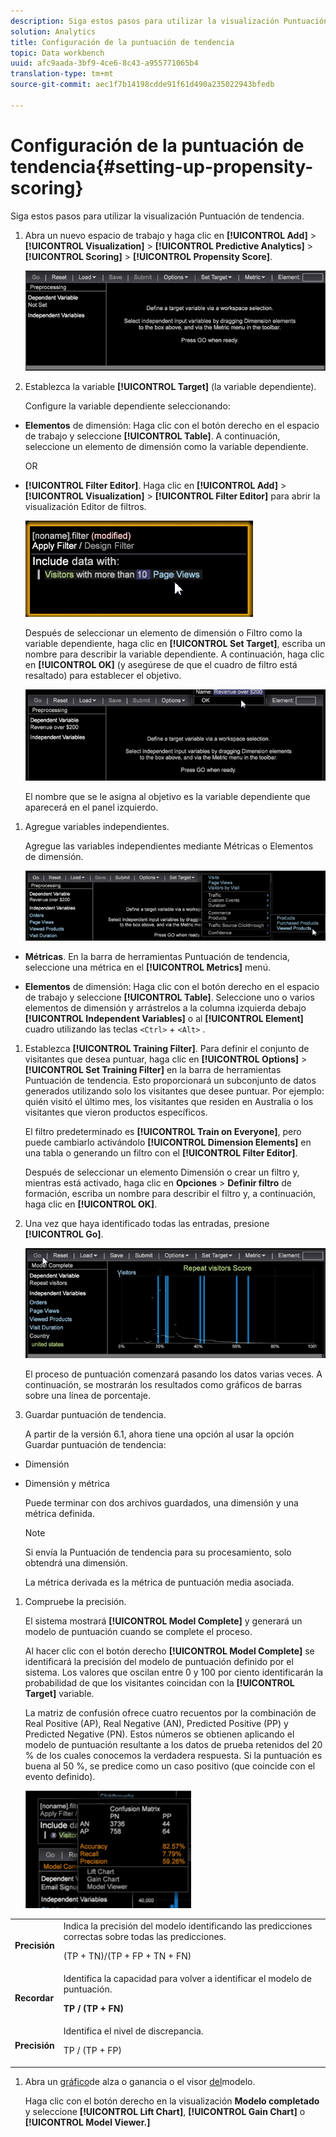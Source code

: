 ```yaml
---
description: Siga estos pasos para utilizar la visualización Puntuación de tendencia.
solution: Analytics
title: Configuración de la puntuación de tendencia
topic: Data workbench
uuid: afc9aada-3bf9-4ce6-8c43-a955771065b4
translation-type: tm+mt
source-git-commit: aec1f7b14198cdde91f61d490a235022943bfedb

---
```



# Configuración de la puntuación de tendencia{#setting-up-propensity-scoring}

Siga estos pasos para utilizar la visualización Puntuación de tendencia.

1. Abra un nuevo espacio de trabajo y haga clic en **[!UICONTROL Add]** > **[!UICONTROL Visualization]** > **[!UICONTROL Predictive Analytics]** > **[!UICONTROL Scoring]** > **[!UICONTROL Propensity Score]**.

   ![](assets/propensity_visualization.png)

1. Establezca la variable **[!UICONTROL Target]** (la variable dependiente).

   Configure la variable dependiente seleccionando:

* **Elementos** de dimensión: Haga clic con el botón derecho en el espacio de trabajo y seleccione **[!UICONTROL Table]**. A continuación, seleccione un elemento de dimensión como la variable dependiente.

   OR

* **[!UICONTROL Filter Editor]**. Haga clic en **[!UICONTROL Add]** > **[!UICONTROL Visualization]** > **[!UICONTROL Filter Editor]** para abrir la visualización Editor de filtros.

   ![](assets/propensity_visualization_filter_editor.png)

   Después de seleccionar un elemento de dimensión o Filtro como la variable dependiente, haga clic en **[!UICONTROL Set Target]**, escriba un nombre para describir la variable dependiente. A continuación, haga clic en **[!UICONTROL OK]** (y asegúrese de que el cuadro de filtro está resaltado) para establecer el objetivo.

   ![](assets/propensity_visualization_setTarget.png)

   El nombre que se le asigna al objetivo es la variable dependiente que aparecerá en el panel izquierdo.
1. Agregue variables independientes.

   Agregue las variables independientes mediante Métricas o Elementos de dimensión.

   ![](assets/propensity_visualization_metrics.png)

* **Métricas**. En la barra de herramientas Puntuación de tendencia, seleccione una métrica en el **[!UICONTROL Metrics]** menú.

* **Elementos** de dimensión: Haga clic con el botón derecho en el espacio de trabajo y seleccione **[!UICONTROL Table]**. Seleccione uno o varios elementos de dimensión y arrástrelos a la columna izquierda debajo **[!UICONTROL Independent Variables]** o al **[!UICONTROL Element]** cuadro utilizando las teclas `<Ctrl>` + `<Alt>` .

1. Establezca **[!UICONTROL Training Filter]**. Para definir el conjunto de visitantes que desea puntuar, haga clic en **[!UICONTROL Options]** > **[!UICONTROL Set Training Filter]** en la barra de herramientas Puntuación de tendencia. Esto proporcionará un subconjunto de datos generados utilizando solo los visitantes que desee puntuar. Por ejemplo: quién visitó el último mes, los visitantes que residen en Australia o los visitantes que vieron productos específicos.

   El filtro predeterminado es **[!UICONTROL Train on Everyone]**, pero puede cambiarlo activándolo **[!UICONTROL Dimension Elements]** en una tabla o generando un filtro con el **[!UICONTROL Filter Editor]**.

   Después de seleccionar un elemento Dimensión o crear un filtro y, mientras está activado, haga clic en **Opciones** > **Definir filtro** de formación, escriba un nombre para describir el filtro y, a continuación, haga clic en **[!UICONTROL OK]**.
1. Una vez que haya identificado todas las entradas, presione **[!UICONTROL Go]**.

   ![](assets/propensity_visualization_GO.png)

   El proceso de puntuación comenzará pasando los datos varias veces. A continuación, se mostrarán los resultados como gráficos de barras sobre una línea de porcentaje.
1. Guardar puntuación de tendencia.

   A partir de la versión 6.1, ahora tiene una opción al usar la opción Guardar puntuación de tendencia:

* Dimensión
* Dimensión y métrica

   Puede terminar con dos archivos guardados, una dimensión y una métrica definida.

   >[!NOTE]
   >
   >Si envía la Puntuación de tendencia para su procesamiento, solo obtendrá una dimensión.

   La métrica derivada es la métrica de puntuación media asociada.
1. Compruebe la precisión.

   El sistema mostrará **[!UICONTROL Model Complete]** y generará un modelo de puntuación cuando se complete el proceso.

   Al hacer clic con el botón derecho **[!UICONTROL Model Complete]** se identificará la precisión del modelo de puntuación definido por el sistema. Los valores que oscilan entre 0 y 100 por ciento identificarán la probabilidad de que los visitantes coincidan con la **[!UICONTROL Target]** variable.

   La matriz de confusión ofrece cuatro recuentos por la combinación de Real Positive (AP), Real Negative (AN), Predicted Positive (PP) y Predicted Negative (PN). Estos números se obtienen aplicando el modelo de puntuación resultante a los datos de prueba retenidos del 20 % de los cuales conocemos la verdadera respuesta. Si la puntuación es buena al 50 %, se predice como un caso positivo (que coincide con el evento definido).

   ![](assets/propensity_lift_gain_1.png)

<table id="table_154BDD6D294C4ED1B8C15EC33B74B199"> 
 <tbody> 
  <tr> 
   <td colname="col1"><b> Precisión</b> </td> 
   <td colname="col2"> Indica la precisión del modelo identificando las predicciones correctas sobre todas las predicciones. <p>(TP + TN)/(TP + FP + TN + FN) </p> </td> 
  </tr> 
  <tr> 
   <td colname="col1"><b> Recordar</b> </td> 
   <td colname="col2"> Identifica la capacidad para volver a identificar el modelo de puntuación. <p><b>TP / (TP + FN)</b> </p> </td> 
  </tr> 
  <tr> 
   <td colname="col1"><b> Precisión</b> </td> 
   <td colname="col2">Identifica el nivel de discrepancia. <p>TP / (TP + FP) </p> </td> 
  </tr> 
 </tbody> 
</table>

1. Abra un [gráfico](../../../../home/c-get-started/c-analysis-vis/c-visitor-propensity/c-propensity-gain-lift-chart.md#concept-0d049f6baf534f7fb97f271843ba6c4a)de alza o ganancia o el visor [del](../../../../home/c-get-started/c-analysis-vis/c-visitor-propensity/c-propensity-model-viewer.md#concept-9f2593a8218140b7bd132a4c74e159f9)modelo.

   Haga clic con el botón derecho en la visualización **Modelo completado** y seleccione **[!UICONTROL Lift Chart]**, **[!UICONTROL Gain Chart]** o **[!UICONTROL Model Viewer.]**
